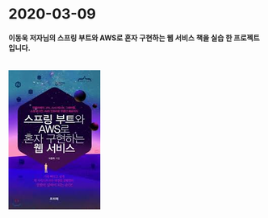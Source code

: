# 2020-03-09 
#### 이동욱 저자님의 스프링 부트와 AWS로 혼자 구현하는 웹 서비스 책을 실습 한 프로젝트 입니다.
<br>![Cover](./image/cover.png)
